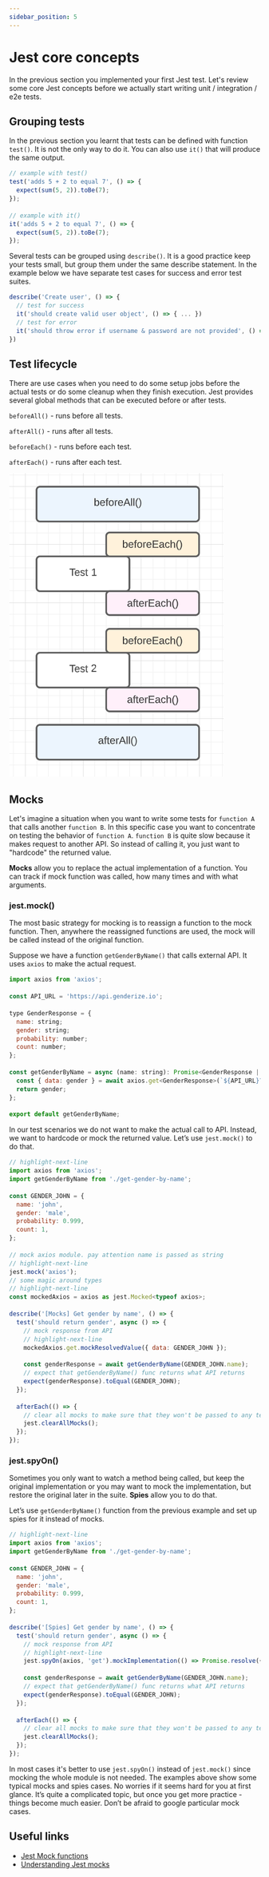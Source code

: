 ```yaml
---
sidebar_position: 5
---
```

# Jest core concepts

In the previous section you implemented your first Jest test. Let's review some core Jest concepts before we actually start writing unit / integration / e2e tests.

## Grouping tests

In the previous section you learnt that tests can be defined with function `test()`. It is not the only way to do it. You can also use `it()` that will produce the same output.

```js
// example with test()
test('adds 5 + 2 to equal 7', () => {
  expect(sum(5, 2)).toBe(7);
});

// example with it()
it('adds 5 + 2 to equal 7', () => {
  expect(sum(5, 2)).toBe(7);
});
```

Several tests can be grouped using `describe()`. It is a good practice keep your tests small, but group them under the same describe statement. In the example below we have separate test cases for success and error test suites.

```js
describe('Create user', () => {
  // test for success
  it('should create valid user object', () => { ... })
  // test for error
  it('should throw error if username & password are not provided', () => { ... })
})
```

## Test lifecycle

There are use cases when you need to do some setup jobs before the actual tests or do some cleanup when they finish execution. Jest provides several global methods that can be executed before or after tests.

`beforeAll()` - runs before all tests.

`afterAll()` - runs after all tests.

`beforeEach()` - runs before each test.

`afterEach()` - runs after each test.

![Test lifecycle](./img/5-jest-core-concepts.png)

## Mocks

Let's imagine a situation when you want to write some tests for `function A` that calls another `function B`. In this specific case you want to concentrate on testing the behavior of `function A`. `function B` is quite slow because it makes request to another API. So instead of calling it, you just want to "hardcode" the returned value.

**Mocks** allow you to replace the actual implementation of a function. You can track if mock function was called, how many times and with what arguments.
### jest.mock()

The most basic strategy for mocking is to reassign a function to the mock function. Then, anywhere the reassigned functions are used, the mock will be called instead of the original function.

Suppose we have a function `getGenderByName()` that calls external API. It uses `axios` to make the actual request.

```js title="/src/jest-core-concepts/example-1/get-gender-by-name.ts"
import axios from 'axios';

const API_URL = 'https://api.genderize.io';

type GenderResponse = {
  name: string;
  gender: string;
  probability: number;
  count: number;
};

const getGenderByName = async (name: string): Promise<GenderResponse | Error> => {
  const { data: gender } = await axios.get<GenderResponse>(`${API_URL}?name=${name}`);
  return gender;
};

export default getGenderByName;
```

In our test scenarios we do not want to make the actual call to API. Instead, we want to hardcode or mock the returned value. Let’s use `jest.mock()` to do that.

```js title="/src/jest-core-concepts/example-1/get-gender-by-name-mocks.test.ts"
// highlight-next-line
import axios from 'axios';
import getGenderByName from './get-gender-by-name';

const GENDER_JOHN = {
  name: 'john',
  gender: 'male',
  probability: 0.999,
  count: 1,
};

// mock axios module. pay attention name is passed as string
// highlight-next-line
jest.mock('axios');
// some magic around types
// highlight-next-line
const mockedAxios = axios as jest.Mocked<typeof axios>;

describe('[Mocks] Get gender by name', () => {
  test('should return gender', async () => {
    // mock response from API
    // highlight-next-line
    mockedAxios.get.mockResolvedValue({ data: GENDER_JOHN });

    const genderResponse = await getGenderByName(GENDER_JOHN.name);
    // expect that getGenderByName() func returns what API returns
    expect(genderResponse).toEqual(GENDER_JOHN);
  });

  afterEach(() => {
    // clear all mocks to make sure that they won't be passed to any tests out of this file
    jest.clearAllMocks();
  });
});
```

### jest.spyOn()

Sometimes you only want to watch a method being called, but keep the original implementation or you may want to mock the implementation, but restore the original later in the suite. **Spies** allow you to do that.

Let’s use `getGenderByName()` function from the previous example and set up spies for it instead of mocks. 

```js title="/src/jest-core-concepts/example-1/get-gender-by-name-spies.test.ts"
// highlight-next-line
import axios from 'axios';
import getGenderByName from './get-gender-by-name';

const GENDER_JOHN = {
  name: 'john',
  gender: 'male',
  probability: 0.999,
  count: 1,
};

describe('[Spies] Get gender by name', () => {
  test('should return gender', async () => {
    // mock response from API
    // highlight-next-line
    jest.spyOn(axios, 'get').mockImplementation(() => Promise.resolve({ data: GENDER_JOHN }));

    const genderResponse = await getGenderByName(GENDER_JOHN.name);
    // expect that getGenderByName() func returns what API returns
    expect(genderResponse).toEqual(GENDER_JOHN);
  });

  afterEach(() => {
    // clear all mocks to make sure that they won't be passed to any tests out of this file
    jest.clearAllMocks();
  });
});
```

In most cases it's better to use `jest.spyOn()` instead of `jest.mock()` since mocking the whole module is not needed. The examples above show some typical mocks and spies cases. No worries if it seems hard for you at first glance. It’s quite a complicated topic, but once you get more practice - things become much easier. Don’t be afraid to google particular mock cases.

## Useful links

- [Jest Mock functions](https://jestjs.io/docs/mock-functions)
- [Understanding Jest mocks](https://medium.com/@rickhanlonii/understanding-jest-mocks-f0046c68e53c)